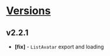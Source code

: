 # [Versions](https://github.com/Tracktor/design-system/releases)

## v2.2.1
- **[fix]** - `ListAvatar` export and loading
